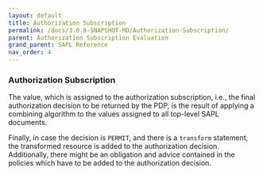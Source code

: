 ```yaml
---
layout: default
title: Authorization Subscription
permalink: /docs/3.0.0-SNAPSHOT-MD/Authorization-Subscription/
parent: Authorization Subscription Evaluation
grand_parent: SAPL Reference
nav_order: 4
---
```


### Authorization Subscription

The value, which is assigned to the authorization subscription, i.e., the final authorization decision to be returned by the PDP, is the result of applying a combining algorithm to the values assigned to all top-level SAPL documents.

Finally, in case the decision is `PERMIT`, and there is a `transform` statement, the transformed resource is added to the authorization decision. Additionally, there might be an obligation and advice contained in the policies which have to be added to the authorization decision.